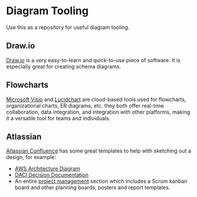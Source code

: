 # Diagram Tooling

Use this as a repository for useful diagram tooling.

## Draw.io

[Draw.io](https://app.diagrams.net/) is a very easy-to-learn and quick-to-use piece of software. It is especially great for creating schema diagrams.

## Flowcharts

[Microsoft Visio](https://www.microsoft.com/en-gb/microsoft-365/visio/flowchart-software/) and [Lucidchart](https://www.lucidchart.com/pages) are cloud-based tools used for flowcharts, organizational charts, ER diagrams, etc. they both offer real-time collaboration, data integration, and integration with other platforms, making it a versatile tool for teams and individuals. 

## Atlassian

[Atlassian Confluence](https://www.atlassian.com/software/confluence/templates?gclsrc=aw.ds&&campaign=19280571559&adgroup=144874518615&targetid=kwd-1261170568218&matchtype=p&network=g&device=c&device_model=&creative=679982637547&keyword=digital%20diagram&placement=&target=&ds_eid=700000001542923&ds_e1=GOOGLE&gad_source=1&gad_campaignid=19280571559&gbraid=0AAAAAD2bkRdxaDKLra0fTM7I0HO68a57B&gclid=Cj0KCQjwjJrCBhCXARIsAI5x66XS3WuxVwokMJyA7ewrYbdqTs8jpGRkIPYCBHERXm5o4a_4k-ypEUEaAkVmEALw_wcB) has some great templates to help with sketching out a design, for example:
- [AWS Architecture Diagram](https://www.atlassian.com/software/confluence/templates/aws-architecture-diagram)
- [DACI Decision Documentation](https://www.atlassian.com/software/confluence/templates/decision)
- An entire [project management](https://www.atlassian.com/software/confluence/templates/categories/project-management) section which includes a Scrum kanban board and other planning boards, posters and report templates.